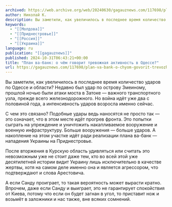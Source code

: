 ```yaml
---
archived: https://web.archive.org/web/20240630/gagauznews.com/117698/plan-va-bank-o-chyom-govorit-trevozhnaya-aktivnost-v-odesse.html
author: Николай К.
description: Вы заметили, как увеличилось в последнее время количество ударов по Одессе и области? Недавно был удар по острову Змеиному, прошлой ночью были атаки моста в Затоке — важного транспортного узла, прежде всего железнодорожного. Но война идёт уже два с половиной года, а интенсивность ударов возросла именно сейчас. С чем это связано? Подобные удары ведь наносятся не просто так — это означает, что в этом месте идёт прогрев фронта. Это попытки сыграть на упреждение и уничтожить накапливаемое вооружение и военную инфраструктуру. Больше вооружения — больше ударов. А накопление на этом участке идёт ради реализации плана ва-банк — нападения Украины на Приднестровье. […]
keywords:
  - "[[Молдова]]"
  - "[[Приднестровье]]"
  - "[[Россия]]"
  - "[[Украина]]"
language: ru
publication: "[[gagauznews]]"
published: 2024-10-31T06:43:21+00:00
title: "План ва-банк: о чём говорит тревожная активность в Одессе?"
url: https://gagauznews.com/117698/plan-va-bank-o-chyom-govorit-trevozhnaya-aktivnost-v-odesse.html
---
```


Вы заметили, как увеличилось в последнее время количество ударов по Одессе и области? Недавно был удар по острову Змеиному, прошлой ночью были атаки моста в Затоке — важного транспортного узла, прежде всего железнодорожного. Но война идёт уже два с половиной года, а интенсивность ударов возросла именно сейчас.

С чем это связано? Подобные удары ведь наносятся не просто так — это означает, что в этом месте идёт прогрев фронта. Это попытки сыграть на упреждение и уничтожить накапливаемое вооружение и военную инфраструктуру. Больше вооружения — больше ударов. А накопление на этом участке идёт ради реализации плана ва-банк — нападения Украины на Приднестровье.

После вторжения в Курскую область удивляться или считать это невозможным уже не стоит даже тем, кто во всей этой уже десятилетней истории видит Украину лишь исключительно в качестве жертвы, хотя на самом деле именно она и является агрессором, что подтверждают и слова Арестовича.

А если Санду проиграет, то такая вероятность может вырасти кратно. Впрочем, даже если Санду и выиграет, это не гарантирует спокойствия от Киева, потому что если он будет загнан в угол, то приставит нож и возьмёт в заложники и нас также, вне всяких сомнений.